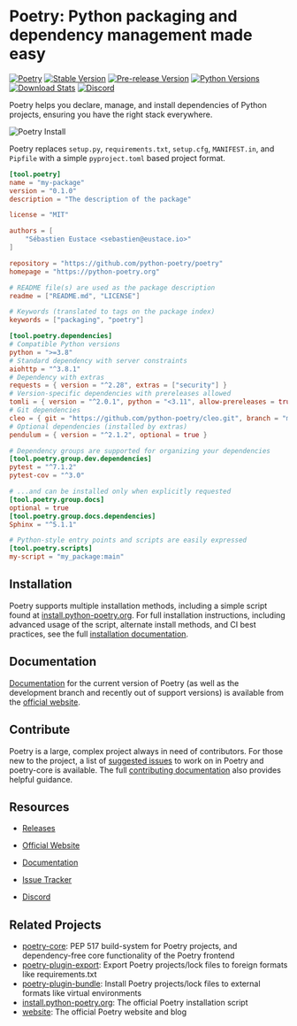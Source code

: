 # Poetry: Python packaging and dependency management made easy

[![Poetry](https://img.shields.io/endpoint?url=https://python-poetry.org/badge/v0.json)](https://python-poetry.org/)
[![Stable Version](https://img.shields.io/pypi/v/poetry?label=stable)][PyPI Releases]
[![Pre-release Version](https://img.shields.io/github/v/release/python-poetry/poetry?label=pre-release&include_prereleases&sort=semver)][PyPI Releases]
[![Python Versions](https://img.shields.io/pypi/pyversions/poetry)][PyPI]
[![Download Stats](https://img.shields.io/pypi/dm/poetry)](https://pypistats.org/packages/poetry)
[![Discord](https://img.shields.io/discord/487711540787675139?logo=discord)][Discord]

Poetry helps you declare, manage, and install dependencies of Python projects,
ensuring you have the right stack everywhere.

![Poetry Install](https://raw.githubusercontent.com/python-poetry/poetry/master/assets/install.gif)

Poetry replaces `setup.py`, `requirements.txt`, `setup.cfg`, `MANIFEST.in`, and `Pipfile` with a simple `pyproject.toml`
based project format.

```toml
[tool.poetry]
name = "my-package"
version = "0.1.0"
description = "The description of the package"

license = "MIT"

authors = [
    "Sébastien Eustace <sebastien@eustace.io>"
]

repository = "https://github.com/python-poetry/poetry"
homepage = "https://python-poetry.org"

# README file(s) are used as the package description
readme = ["README.md", "LICENSE"]

# Keywords (translated to tags on the package index)
keywords = ["packaging", "poetry"]

[tool.poetry.dependencies]
# Compatible Python versions
python = ">=3.8"
# Standard dependency with server constraints
aiohttp = "^3.8.1"
# Dependency with extras
requests = { version = "^2.28", extras = ["security"] }
# Version-specific dependencies with prereleases allowed
tomli = { version = "^2.0.1", python = "<3.11", allow-prereleases = true }
# Git dependencies
cleo = { git = "https://github.com/python-poetry/cleo.git", branch = "main" }
# Optional dependencies (installed by extras)
pendulum = { version = "^2.1.2", optional = true }

# Dependency groups are supported for organizing your dependencies
[tool.poetry.group.dev.dependencies]
pytest = "^7.1.2"
pytest-cov = "^3.0"

# ...and can be installed only when explicitly requested
[tool.poetry.group.docs]
optional = true
[tool.poetry.group.docs.dependencies]
Sphinx = "^5.1.1"

# Python-style entry points and scripts are easily expressed
[tool.poetry.scripts]
my-script = "my_package:main"
```

## Installation

Poetry supports multiple installation methods, including a simple script found at [install.python-poetry.org]. For full
installation instructions, including advanced usage of the script, alternate install methods, and CI best practices, see
the full [installation documentation].

## Documentation

[Documentation] for the current version of Poetry (as well as the development branch and recently out of support
versions) is available from the [official website].

## Contribute

Poetry is a large, complex project always in need of contributors. For those new to the project, a list of
[suggested issues] to work on in Poetry and poetry-core is available. The full [contributing documentation] also
provides helpful guidance.

## Resources

* [Releases][PyPI Releases]
* [Official Website]
* [Documentation]
* [Issue Tracker]
* [Discord]

  [PyPI]: https://pypi.org/project/poetry/
  [PyPI Releases]: https://pypi.org/project/poetry/#history
  [Official Website]: https://python-poetry.org
  [Documentation]: https://python-poetry.org/docs/
  [Issue Tracker]: https://github.com/python-poetry/poetry/issues
  [Suggested Issues]: https://github.com/python-poetry/poetry/contribute
  [Contributing Documentation]: https://python-poetry.org/docs/contributing
  [Discord]: https://discord.com/invite/awxPgve
  [install.python-poetry.org]: https://install.python-poetry.org
  [Installation Documentation]: https://python-poetry.org/docs/#installation

## Related Projects

* [poetry-core](https://github.com/python-poetry/poetry-core): PEP 517 build-system for Poetry projects, and
dependency-free core functionality of the Poetry frontend
* [poetry-plugin-export](https://github.com/python-poetry/poetry-plugin-export): Export Poetry projects/lock files to
foreign formats like requirements.txt
* [poetry-plugin-bundle](https://github.com/python-poetry/poetry-plugin-bundle): Install Poetry projects/lock files to
external formats like virtual environments
* [install.python-poetry.org](https://github.com/python-poetry/install.python-poetry.org): The official Poetry
installation script
* [website](https://github.com/python-poetry/website): The official Poetry website and blog
